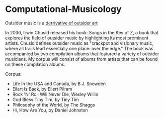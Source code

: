 # Computational-Musicology

Outsider music is a <a href="www.google.com">derrivative of outsider art</a>

In 2000, Irwin Chusid released his book: Songs in the Key of Z, a book that explores the field of outsider music by highlighting its most prominent artists. Chusid defines outsider music as "crackpot and visionary music, where all trails lead essentially one place: over the edge." The book was accompanied by two compilation albums that featured a variety of outsider musicians. My corpus will consist of albums from artists that can be found on these compilation albums.

Corpus:
 -  Life In the USA and Canada, by B.J. Snowden
 -  Eilart Is Back, by Eilert Pilram
 -  Rock 'N' Roll Will Never Die, Wesley Willis
 -  God Bless Tiny Tim, by Tiny Tim
 -  Philosophy of the World, by The Shaggs
 -  Hi, How Are You, by Daniel Johnston
 
